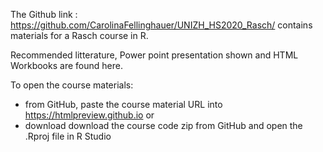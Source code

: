 


The Github link : https://github.com/CarolinaFellinghauer/UNIZH_HS2020_Rasch/ contains materials for a Rasch course in R. 

Recommended litterature, Power point presentation shown and HTML Workbooks are found here.


To open the course materials:
- from GitHub, paste the course material URL into https://htmlpreview.github.io or
- download download the course code zip from GitHub and open the .Rproj file in R Studio

                                   

